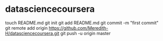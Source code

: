 # datasciencecoursera
touch README.md
git init
git add README.md
git commit -m "first commit"
git remote add origin https://github.com/Meredith-H/datasciencecoursera.git
git push -u origin master
